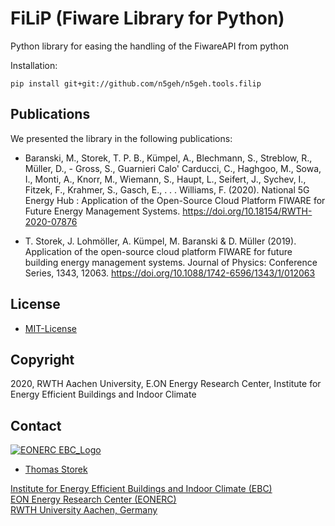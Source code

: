 # FiLiP (Fiware Library for Python) 

Python library for easing the handling of the FiwareAPI from python

Installation:
```
pip install git+git://github.com/n5geh/n5geh.tools.filip

```


## Publications

We presented the library in the following publications:

- Baranski, M., Storek, T. P. B., Kümpel, A., Blechmann, S., Streblow, R., 
Müller, D., - Gross, S., Guarnieri Calo' Carducci, C., Haghgoo, M., Sowa, I., 
Monti, A., Knorr, M., Wiemann, S., Haupt, L., Seifert, J., Sychev, I., 
Fitzek, F., Krahmer, S., Gasch, E., . . . Williams, F. 
(2020). National 5G Energy Hub : Application of the Open-Source Cloud Platform 
FIWARE for Future Energy Management Systems. 
https://doi.org/10.18154/RWTH-2020-07876

- T. Storek, J. Lohmöller, A. Kümpel, M. Baranski & D. Müller (2019). 
Application of the open-source cloud platform FIWARE for future building 
energy management systems. 
Journal of Physics: 
Conference Series, 1343, 12063. https://doi.org/10.1088/1742-6596/1343/1/012063

## License

- [MIT-License](LICENSE)

## Copyright

2020, RWTH Aachen University, E.ON Energy Research Center, Institute for Energy 
Efficient Buildings and Indoor Climate

## Contact

[![EONERC EBC_Logo](https://www.ebc.eonerc.rwth-aachen.de/global/show_picture.asp?id=aaaaaaaaaakevlz)](http://www.ebc.eonerc.rwth-aachen.de)

- [Thomas Storek](https://www.ebc.eonerc.rwth-aachen.de/cms/E-ON-ERC-EBC/Das-Institut/Mitarbeiter/N5GEH-National-5G-Energy-Hub/~lhda/Thomas-Storek/?allou=1)

[Institute for Energy Efficient Buildings and Indoor Climate (EBC)](http://www.ebc.eonerc.rwth-aachen.de)  
[EON Energy Research Center (EONERC)](http://www.eonerc.rwth-aachen.de)  
[RWTH University Aachen, Germany](http://www.rwth-aachen.de)